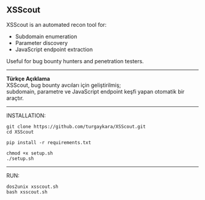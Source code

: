 ## XSScout

XSScout is an automated recon tool for:

- Subdomain enumeration
- Parameter discovery
- JavaScript endpoint extraction

Useful for bug bounty hunters and penetration testers.

---

**Türkçe Açıklama**  
XSScout, bug bounty avcıları için geliştirilmiş;  
subdomain, parametre ve JavaScript endpoint keşfi yapan otomatik bir araçtır.

---

INSTALLATION:  
```
git clone https://github.com/turgaykara/XSScout.git  
cd XSScout  

pip install -r requirements.txt  

chmod +x setup.sh  
./setup.sh
```

---

RUN: 
```
dos2unix xsscout.sh  
bash xsscout.sh
```
